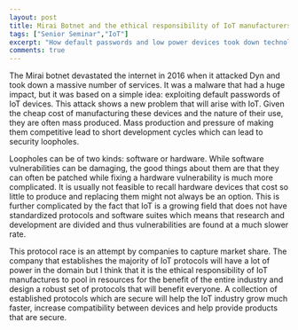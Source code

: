 ```yaml
---
layout: post
title: Mirai Botnet and the ethical responsibility of IoT manufacturers
tags: ["Senior Seminar","IoT"]
excerpt: "How default passwords and low power devices took down technological titans"
comments: true
---
```


The Mirai botnet devastated the internet in 2016 when it attacked Dyn and took down a massive number of services. It was a malware that had a huge impact, but it was based on a simple idea: exploiting default passwords of IoT devices. This attack shows a new problem that will arise with IoT. Given the cheap cost of manufacturing these devices and the nature of their use, they are often mass produced. Mass production and pressure of making them competitive lead to short development cycles which can lead to security loopholes.

Loopholes can be of two kinds: software or hardware. While software vulnerabilities can be damaging, the good things about them are that they can often be patched while fixing a hardware vulnerability is much more complicated. It is usually not feasible to recall hardware devices that cost so little to produce and replacing them might not always be an option. This is further complicated by the fact that IoT is a growing field that does not have standardized protocols and software suites which means that research and development are divided and thus vulnerabilities are found at a much slower rate.

This protocol race is an attempt by companies to capture market share. The company that establishes the majority of IoT protocols will have a lot of power in the domain but I think that it is the ethical responsibility of IoT manufactures to pool in resources for the benefit of the entire industry and design a robust set of protocols that will benefit everyone. A collection of established protocols which are secure will help the IoT industry grow much faster, increase compatibility between devices and help provide products that are secure.
